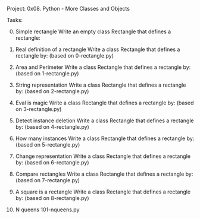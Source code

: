Project: 0x08. Python - More Classes and Objects

Tasks:

0. Simple rectangle
Write an empty class Rectangle that defines a rectangle:

1. Real definition of a rectangle
Write a class Rectangle that defines a rectangle by: (based on 0-rectangle.py)

2. Area and Perimeter
Write a class Rectangle that defines a rectangle by: (based on 1-rectangle.py)

3. String representation
Write a class Rectangle that defines a rectangle by: (based on 2-rectangle.py)

4. Eval is magic
Write a class Rectangle that defines a rectangle by: (based on 3-rectangle.py)

5. Detect instance deletion
Write a class Rectangle that defines a rectangle by: (based on 4-rectangle.py)

6. How many instances
Write a class Rectangle that defines a rectangle by: (based on 5-rectangle.py)

7. Change representation
Write a class Rectangle that defines a rectangle by: (based on 6-rectangle.py)

8. Compare rectangles
Write a class Rectangle that defines a rectangle by: (based on 7-rectangle.py)

9. A square is a rectangle
Write a class Rectangle that defines a rectangle by: (based on 8-rectangle.py)

10. N queens
101-nqueens.py
